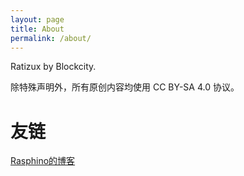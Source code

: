 ```yaml
---
layout: page
title: About
permalink: /about/
---
```


Ratizux by Blockcity.

除特殊声明外，所有原创内容均使用 CC BY-SA 4.0 协议。

# 友链
  
[Rasphino的博客](https://blog.rasphino.cn)
